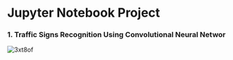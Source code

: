 # Jupyter Notebook Project

### 1. Traffic Signs Recognition Using Convolutional Neural Networ 

 ![3xt8of](https://user-images.githubusercontent.com/55086085/80112609-ea45ee80-859e-11ea-9343-6b35b5060575.gif)
